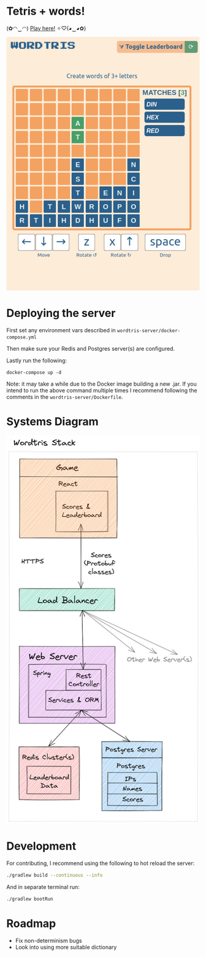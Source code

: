 # Tetris + words!

(✿◠‿◠) [Play here!](https://khivy.github.io/wordtris/) ✧♡(◕‿◕✿)

![](img/wordtris_demo.jpg)

# Deploying the server
First set any environment vars described in `wordtris-server/docker-compose.yml`

Then make sure your Redis and Postgres server(s) are configured.

Lastly run the following:
```shell
docker-compose up -d
```
Note: it may take a while due to the Docker image building a new .jar. If you intend to run the above command 
multiple times I recommend following the comments in the `wordtris-server/Dockerfile`.

# Systems Diagram
![](img/wordtris_stack.jpg)

# Development
For contributing, I recommend using the following to hot reload the server:
```sh
./gradlew build --continuous --info
```
And in separate terminal run:
```sh
./gradlew bootRun
```

# Roadmap

- Fix non-determinism bugs
- Look into using more suitable dictionary
